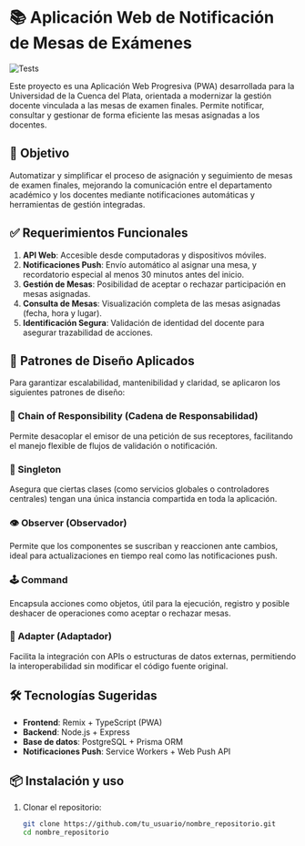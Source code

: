 # 📚 Aplicación Web de Notificación de Mesas de Exámenes
![Tests](https://github.com/enzogabALF/NotificationsSistem/actions/workflows/test.yml/badge.svg)

Este proyecto es una Aplicación Web Progresiva (PWA) desarrollada para la Universidad de la Cuenca del Plata, orientada a modernizar la gestión docente vinculada a las mesas de examen finales. Permite notificar, consultar y gestionar de forma eficiente las mesas asignadas a los docentes.

## 🚀 Objetivo

Automatizar y simplificar el proceso de asignación y seguimiento de mesas de examen finales, mejorando la comunicación entre el departamento académico y los docentes mediante notificaciones automáticas y herramientas de gestión integradas.

## ✅ Requerimientos Funcionales

1. **API Web**: Accesible desde computadoras y dispositivos móviles.
2. **Notificaciones Push**: Envío automático al asignar una mesa, y recordatorio especial al menos 30 minutos antes del inicio.
3. **Gestión de Mesas**: Posibilidad de aceptar o rechazar participación en mesas asignadas.
4. **Consulta de Mesas**: Visualización completa de las mesas asignadas (fecha, hora y lugar).
5. **Identificación Segura**: Validación de identidad del docente para asegurar trazabilidad de acciones.

## 🧩 Patrones de Diseño Aplicados

Para garantizar escalabilidad, mantenibilidad y claridad, se aplicaron los siguientes patrones de diseño:

### 🔗 Chain of Responsibility (Cadena de Responsabilidad)
Permite desacoplar el emisor de una petición de sus receptores, facilitando el manejo flexible de flujos de validación o notificación.

### 🧠 Singleton
Asegura que ciertas clases (como servicios globales o controladores centrales) tengan una única instancia compartida en toda la aplicación.

### 👁️ Observer (Observador)
Permite que los componentes se suscriban y reaccionen ante cambios, ideal para actualizaciones en tiempo real como las notificaciones push.

### 🕹️ Command
Encapsula acciones como objetos, útil para la ejecución, registro y posible deshacer de operaciones como aceptar o rechazar mesas.

### 🔌 Adapter (Adaptador)
Facilita la integración con APIs o estructuras de datos externas, permitiendo la interoperabilidad sin modificar el código fuente original.

## 🛠️ Tecnologías Sugeridas

- **Frontend**: Remix + TypeScript (PWA)
- **Backend**: Node.js + Express
- **Base de datos**: PostgreSQL + Prisma ORM
- **Notificaciones Push**: Service Workers + Web Push API


## 📦 Instalación y uso

1. Clonar el repositorio:
   ```bash
   git clone https://github.com/tu_usuario/nombre_repositorio.git
   cd nombre_repositorio
